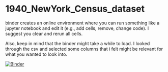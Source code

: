 # 1940_NewYork_Census_dataset


binder creates an online environment where you can run something like a jupyter notebook and edit it (e.g., add cells, remove, change code). I suggest you clear and rerun all cells.

Also, keep in mind that the binder might take a while to load. I looked through the csv and selected some columns that i felt might be relevant for what you wanted to look into.

[![Binder](https://mybinder.org/badge_logo.svg)](https://mybinder.org/v2/gh/juarezfd/1940_NewYork_Census_dataset/main?labpath=analysis_1940_1percent_NYstate.ipynb)
